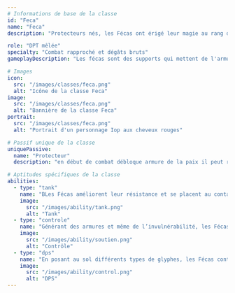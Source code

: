 ```yaml
---
# Informations de base de la classe
id: "Feca"
name: "Feca"
description: "Protecteurs nés, les Fécas ont érigé leur magie au rang d'art et de science. Leur bouclier fait partie d'eux-mêmes, à tel point que certains pensent qu'il est vivant !"

role: "DPT mêlée"
specialty: "Combat rapproché et dégâts bruts"
gameplayDescription: "Les fécas sont des supports qui mettent de l'armure aux alliés, tout en pouvant les rendre plus résistants."

# Images
icon:
  src: "/images/classes/feca.png"
  alt: "Icône de la classe Feca"
image:
  src: "/images/classes/feca.png"
  alt: "Bannière de la classe Feca"
portrait:
  src: "/images/classes/feca.png"
  alt: "Portrait d'un personnage Iop aux cheveux rouges"

# Passif unique de la classe
uniquePassive:
  name: "Protecteur"
  description: "en début de combat débloque armure de la paix il peut régénérer des points de wakfu via paix interieur"

# Aptitudes spécifiques de la classe
abilities:
  - type: "tank"
    name: "BLes Fécas améliorent leur résistance et se placent au contact des ennemis pour attirer leurs coups"
    image:
      src: "/images/ability/tank.png"
      alt: "Tank"
  - type: "controle"
    name: "Générant des armures et même de l’invulnérabilité, les Fécas protègent leurs alliés aussi efficacement qu’eux-mêmes"
    image:
      src: "/images/ability/soutien.png"
      alt: "Contrôle"
  - type: "dps"
    name: "En posant au sol différents types de glyphes, les Fécas contraignent leurs adversaires à éviter certaines zones, ou à en subir les conséquences"
    image:
      src: "/images/ability/control.png"
      alt: "DPS"
---
```

